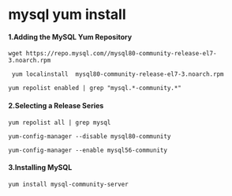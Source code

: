 #                  mysql yum install

#### 1.Adding the MySQL Yum Repository

```
wget https://repo.mysql.com//mysql80-community-release-el7-3.noarch.rpm
```

```
 yum localinstall  mysql80-community-release-el7-3.noarch.rpm
```

```
yum repolist enabled | grep "mysql.*-community.*"
```

<!--You can check that the MySQL Yum repository has been successfully added by the following command:-->

 

#### 2.Selecting a Release Series

```
yum repolist all | grep mysql
```

```
yum-config-manager --disable mysql80-community

yum-config-manager --enable mysql56-community
```

#### 3.Installing MySQL

```
yum install mysql-community-server
```

